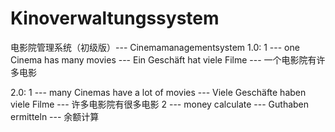 # Kinoverwaltungssystem
电影院管理系统（初级版）--- Cinemamanagementsystem
1.0:
  1 --- one Cinema has many movies        --- Ein Geschäft hat viele Filme       --- 一个电影院有许多电影
 

2.0:
  1 --- many Cinemas have a lot of movies --- Viele Geschäfte haben viele Filme  --- 许多电影院有很多电影
  2 --- money calculate   ---   Guthaben ermitteln --- 余额计算
